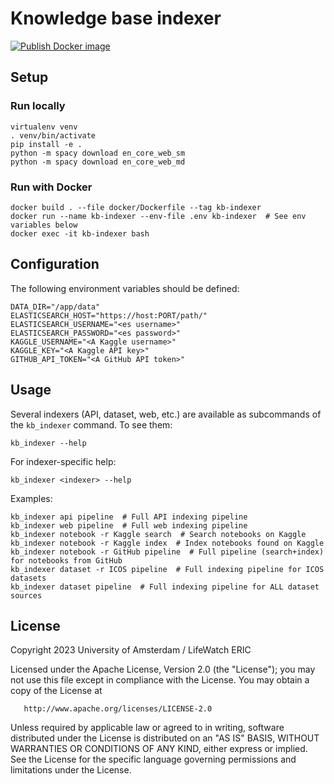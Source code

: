 # Knowledge base indexer

[![Publish Docker image](https://github.com/QCDIS/kb-indexer/actions/workflows/make_release.yaml/badge.svg)](https://github.com/QCDIS/kb-indexer/actions/workflows/make_release.yaml)

## Setup

### Run locally

```shell
virtualenv venv
. venv/bin/activate
pip install -e .
python -m spacy download en_core_web_sm
python -m spacy download en_core_web_md
```


### Run with Docker

```shell
docker build . --file docker/Dockerfile --tag kb-indexer
docker run --name kb-indexer --env-file .env kb-indexer  # See env variables below
docker exec -it kb-indexer bash
```


## Configuration

The following environment variables should be defined:

```
DATA_DIR="/app/data"
ELASTICSEARCH_HOST="https://host:PORT/path/"
ELASTICSEARCH_USERNAME="<es username>"
ELASTICSEARCH_PASSWORD="<es password>"
KAGGLE_USERNAME="<A Kaggle username>"
KAGGLE_KEY="<A Kaggle API key>"
GITHUB_API_TOKEN="<A GitHub API token>"
```


## Usage

Several indexers (API, dataset, web, etc.) are available as subcommands of 
the `kb_indexer` command. To see them: 

```shell
kb_indexer --help
```

For indexer-specific help:

```shell
kb_indexer <indexer> --help
```

Examples:

```shell
kb_indexer api pipeline  # Full API indexing pipeline
kb_indexer web pipeline  # Full web indexing pipeline
kb_indexer notebook -r Kaggle search  # Search notebooks on Kaggle
kb_indexer notebook -r Kaggle index  # Index notebooks found on Kaggle
kb_indexer notebook -r GitHub pipeline  # Full pipeline (search+index) for notebooks from GitHub
kb_indexer dataset -r ICOS pipeline  # Full indexing pipeline for ICOS datasets
kb_indexer dataset pipeline  # Full indexing pipeline for ALL dataset sources
```


## License

Copyright 2023 University of Amsterdam / LifeWatch ERIC

Licensed under the Apache License, Version 2.0 (the "License");
you may not use this file except in compliance with the License.
You may obtain a copy of the License at

       http://www.apache.org/licenses/LICENSE-2.0

Unless required by applicable law or agreed to in writing, software
distributed under the License is distributed on an "AS IS" BASIS,
WITHOUT WARRANTIES OR CONDITIONS OF ANY KIND, either express or implied.
See the License for the specific language governing permissions and
limitations under the License.
